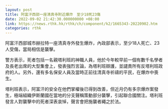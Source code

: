 ```yaml
---
layout: post
title: 阿富汗西部一座清真寺附近爆炸　至少18死23傷
date: 2022-09-02 21:42:30.000000000 +08:00
link: https://news.rthk.hk/rthk/ch/component/k2/1665343-20220902.htm
categories: rthk
---
```


阿富汗西部城市赫拉特一座清真寺外發生爆炸，內政部表示，至少18人死亡、23人受傷，當局相信是襲擊。

警方表示，死者包括一名親塔利班的神職人員，他於今年較早前一個有數千名學者及長老出席的大型集會上，發表強烈言論，為塔利班辯護，並譴責所有反塔利班政府的人。另外，還有多名保安人員及當時正前往清真寺祈禱的平民，在爆炸中喪生。

塔利班表示，阿富汗的安全在他們掌權後已得到改善，但近月仍有多宗爆炸案發生，極端組織伊斯蘭國在當地的分支聲稱策動部分襲擊，引起聯合國關注。塔利班發言人對襲擊中的死者深表哀悼，聲言會把施襲者繩之於法。
